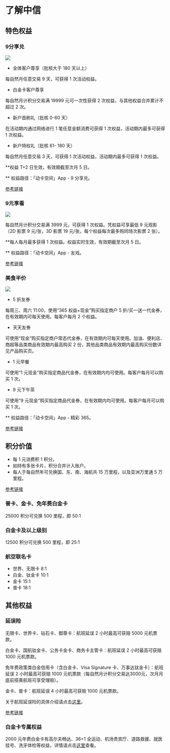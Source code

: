 # 了解中信

## 特色权益

### 9分享兑

![](https://ws1.sinaimg.cn/large/49dba72ely1fzdkjq64sxj21cz0din8q.jpg)

- 全体客户尊享（批核大于 180 天以上）

每自然月任意交易 9 天，可获得 1 次活动权益。

- 白金卡客户尊享

每自然月计积分交易满 19999 元可一次性获得 2 次权益，与其他权益合并累计不超过 2 次。

- 新户首刷礼（批核 0-60 天）

在活动期内通过网络进行 1 笔任意金额消费可获得 1 次权益，活动期内最多可获得 1 次权益。

- 新户特权礼（批核 61- 180 天）

每自然月任意交易 3 天，可获得 1 次活动权益，活动期内最多可获得 1 次权益。

**权益 T+2 日生效，有效期截至次月 5 日。

** 权益路径：「动卡空间」App - 9 分享兑。

[参考链接](https://creditcard.ecitic.com/youhui/120926/index.shtml)

### 9元享看

![](https://ws1.sinaimg.cn/large/49dba72ely1fzdkyc172wj21eo0ewmyt.jpg)

每自然月计积分交易满 3999 元，可获得 1 次权益。凭权益可享最低 9 元观影（2D 影票 9 元/张，3D 影票 19 元/张，每个权益每次最多购同场次影票 2 张）。

**每人每月最多获得 1 次权益。权益实时生效，有效期截至次月 5 日。

** 权益路径：「动卡空间」App - 友戏。

[参考链接](https://creditcard.ecitic.com/youhui/130618/index.shtml)

### 美食半价

![](https://ws1.sinaimg.cn/large/49dba72ely1fze79268clj218v0h0k4g.jpg)

- 5 折友券

每周三、周六 11:00，使用“365 权益+现金”购买指定商户 5 折/买一送一代金券，在有效期内可每天使用。每客户每月 2 个权益。

- 天天友券

可使用“现金”购买指定商户常态代金券，在有效期内可每天使用。加油、便利店、商超等品类商品有效期内最高购买 2 份，其他品类商品有效期内最高购买份数详见产品购买页。

- 1 元早餐

可使用“1 元现金”购买指定商品代金券，在有效期内均可使用。每客户每月可以购买 1 次。

- 9 元下午茶

可使用“9 元现金”购买指定商品代金券，在有效期内均可使用。每客户每月可以购买 1 次。

** 权益路径：「动卡空间」App - 精彩 365。

[参考链接](https://creditcard.ecitic.com/youhui/120401/index.shtml)

## 积分价值

- 每 1 元消费积 1 积分。
- 如持有多张卡片，积分合并计入账户。
- 每人于每自然年可兑换国、东、南、海航共 15 万里程，以及亚洲万里通 5 万里程。

[参考链接](https://creditcard.ecitic.com/eshop/publish/1920/index.html)

### 普卡、金卡、免年费白金卡

25000 积分可兑换 500 里程，即 50:1

### 白金卡及以上级别

12500 积分可兑换 500 里程，即 25:1

### 航空联名卡

- 世界、无限卡   8:1
- 白金、钛金卡   10:1
- 金卡   15:1
- 普卡   18:1

## 其他权益

### 延误险

无限卡、世界卡、钻石卡、御尊卡：航班延误 2 小时最高可获赔 5000 元机票款。

白金卡、国航钛金卡、公务卡金卡、商务卡主管卡：航班延误 2 小时最高可获赔 1000 元机票款。

免年费政策类白金信用卡（含白金卡、Visa Signature 卡、万事达钛金卡）：航班延误 2 小时最高可获赔 1000 元机票款（每自然月计积分交易达3000元，次月月底前搭乘航班可享受理赔）。

金卡、普卡：航班延误 4 小时最高可获赔 1000 元机票款。

关于航班延误险的具体介绍请点击[这里](post/benefits/flight-delay.md)。

[参考链接](https://creditcard.ecitic.com/tc/flight.htm)

### 白金卡专属权益

2000 元年费白金卡有高尔夫畅达、36+1 全运动、机场贵宾厅、道路救援、就医挂号、洗牙体检等权益，详情请点击[这里](https://creditcard.ecitic.com/yongka/quanyi.shtml)查看。



